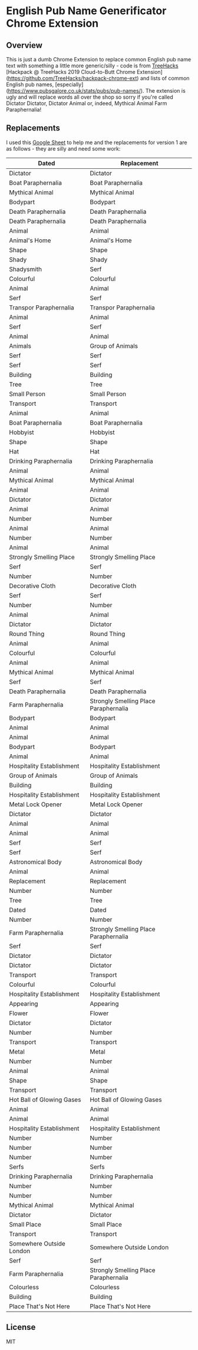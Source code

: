 # English Pub Name Generificator Chrome Extension

## Overview
This is just a dumb Chrome Extension to replace common English pub name text with something a little more generic/silly - code is from [TreeHacks](https://www.treehacks.com/) [Hackpack @ TreeHacks 2019 Cloud-to-Butt Chrome Extension] (https://github.com/TreeHacks/hackpack-chrome-ext) and lists of common English pub names, [especially] (https://www.pubsgalore.co.uk/stats/pubs/pub-names/). The extension is ugly and will replace words all over the shop so sorry if you're called Dictator Dictator, Dictator Animal or, indeed, Mythical Animal Farm Paraphernalia!

## Replacements
I used this [Google Sheet](https://docs.google.com/spreadsheets/d/1U0PUWbHSyKcI_5kytN0jn-_t79_WeC9tLUDOpoSNAUA/edit?usp=sharing) to help me and the replacements for version 1 are as follows - they are silly and need some work:

|  Dated | Replacement |
| --- | --- |
|  Dictator | Dictator |
|  Boat Paraphernalia | Boat Paraphernalia |
|  Mythical Animal | Mythical Animal |
|  Bodypart | Bodypart |
|  Death Paraphernalia | Death Paraphernalia |
|  Death Paraphernalia | Death Paraphernalia |
|  Animal | Animal |
|  Animal's Home | Animal\'s Home |
|  Shape | Shape |
|  Shady | Shady |
|  Shadysmith | Serf |
|  Colourful | Colourful |
|  Animal | Animal |
|  Serf | Serf |
|  Transpor Paraphernalia | Transpor Paraphernalia |
|  Animal | Animal |
|  Serf | Serf |
|  Animal | Animal |
|  Animals | Group of Animals |
|  Serf | Serf |
|  Serf | Serf |
|  Building | Building |
|  Tree | Tree |
|  Small Person | Small Person |
|  Transport | Transport |
|  Animal | Animal |
|  Boat Paraphernalia | Boat Paraphernalia |
|  Hobbyist | Hobbyist |
|  Shape | Shape |
|  Hat | Hat |
|  Drinking Paraphernalia | Drinking Paraphernalia |
|  Animal | Animal |
|  Mythical Animal | Mythical Animal |
|  Animal | Animal |
|  Dictator | Dictator |
|  Animal | Animal |
|  Number | Number |
|  Animal | Animal |
|  Number | Number |
|  Animal | Animal |
|  Strongly Smelling Place | Strongly Smelling Place |
|  Serf | Serf |
|  Number | Number |
|  Decorative Cloth | Decorative Cloth |
|  Serf | Serf |
|  Number | Number |
|  Animal | Animal |
|  Dictator | Dictator |
|  Round Thing | Round Thing |
|  Animal | Animal |
|  Colourful | Colourful |
|  Animal | Animal |
|  Mythical Animal | Mythical Animal |
|  Serf | Serf |
|  Death Paraphernalia | Death Paraphernalia |
|  Farm Paraphernalia | Strongly Smelling Place Paraphernalia |
|  Bodypart | Bodypart |
|  Animal | Animal |
|  Animal | Animal |
|  Bodypart | Bodypart |
|  Animal | Animal |
|  Hospitality Establishment | Hospitality Establishment |
|  Group of Animals | Group of Animals |
|  Building | Building |
|  Hospitality Establishment | Hospitality Establishment |
|  Metal Lock Opener | Metal Lock Opener |
|  Dictator | Dictator |
|  Animal | Animal |
|  Animal | Animal |
|  Serf | Serf |
|  Serf | Serf |
|  Astronomical Body | Astronomical Body |
|  Animal | Animal |
|  Replacement | Replacement |
|  Number | Number |
|  Tree | Tree |
|  Dated | Dated |
|  Number | Number |
|  Farm Paraphernalia | Strongly Smelling Place Paraphernalia |
|  Serf | Serf |
|  Dictator | Dictator |
|  Dictator | Dictator |
|  Transport | Transport |
|  Colourful | Colourful |
|  Hospitality Establishment | Hospitality Establishment |
|  Appearing | Appearing |
|  Flower | Flower |
|  Dictator | Dictator |
|  Number | Number |
|  Transport | Transport |
|  Metal | Metal |
|  Number | Number |
|  Animal | Animal |
|  Shape | Shape |
|  Transport | Transport |
|  Hot Ball of Glowing Gases | Hot Ball of Glowing Gases |
|  Animal | Animal |
|  Animal | Animal |
|  Hospitality Establishment | Hospitality Establishment |
|  Number | Number |
|  Number | Number |
|  Number | Number |
|  Serfs | Serfs |
|  Drinking Paraphernalia | Drinking Paraphernalia |
|  Number | Number |
|  Number | Number |
|  Mythical Animal | Mythical Animal |
|  Dictator | Dictator |
|  Small Place | Small Place |
|  Transport | Transport |
|  Somewhere Outside London | Somewhere Outside London |
|  Serf | Serf |
|  Farm Paraphernalia | Strongly Smelling Place Paraphernalia |
|  Colourless | Colourless |
|  Building | Building |
|  Place That's Not Here | Place That\'s Not Here |

## License
MIT
